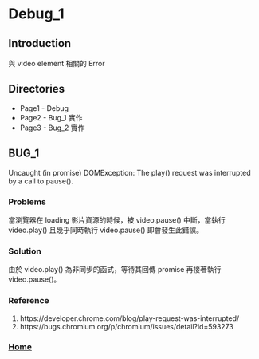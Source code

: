 # Debug_1
## Introduction
與 video element 相關的 Error
## Directories
* Page1 - Debug
* Page2 - Bug_1 實作 
* Page3 - Bug_2 實作
## BUG_1
Uncaught (in promise) DOMException: The play() request was interrupted by a call to pause().
### Problems
當瀏覽器在 loading 影片資源的時候，被 video.pause() 中斷，當執行 video.play() 且幾乎同時執行 video.pause() 即會發生此錯誤。

### Solution
由於 video.play() 為非同步的函式，等待其回傳 promise 再接著執行 video.pause()。

### Reference

<ol>
    <li>https://developer.chrome.com/blog/play-request-was-interrupted/</li>
    <li>https://bugs.chromium.org/p/chromium/issues/detail?id=593273</li>
</ol>

### <a href="https://github.com/Yintc123/React">Home</a>